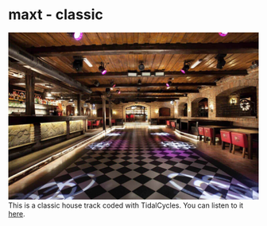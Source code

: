# maxt - classic
![](https://github.com/maxt86/tidal-classic/blob/main/classic.jpg)
This is a classic house track coded with TidalCycles. You can listen to it [here](https://raw.githubusercontent.com/maxt86/tidal-classic/main/maxt%20-%20classic.mp3).

